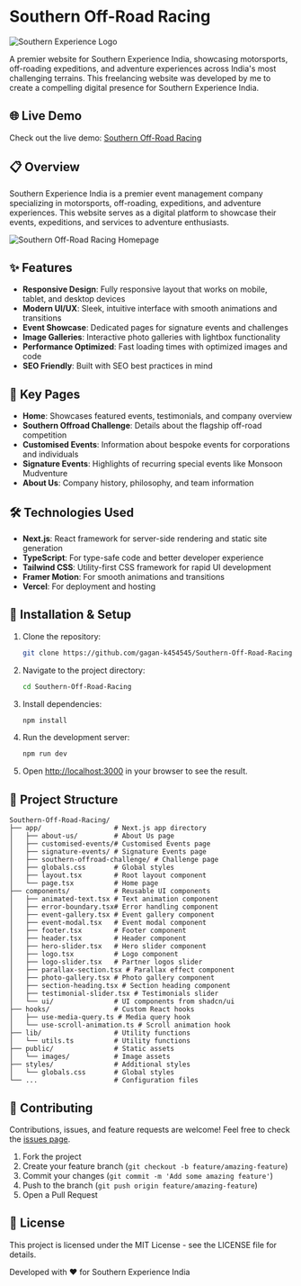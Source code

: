 # Southern Off-Road Racing

![Southern Experience Logo](https://hebbkx1anhila5yf.public.blob.vercel-storage.com/ss%20logo-8NJwAYlugnsXP3STGvbxW0xjoPF59j.png)

A premier website for Southern Experience India, showcasing motorsports, off-roading expeditions, and adventure experiences across India's most challenging terrains. This freelancing website was developed by me to create a compelling digital presence for Southern Experience India.

## 🌐 Live Demo

Check out the live demo: [Southern Off-Road Racing](https://v0-soutneroffroadv111-lf.vercel.app/)

## 📋 Overview

Southern Experience India is a premier event management company specializing in motorsports, off-roading, expeditions, and adventure experiences. This website serves as a digital platform to showcase their events, expeditions, and services to adventure enthusiasts.

![Southern Off-Road Racing Homepage](https://hebbkx1anhila5yf.public.blob.vercel-storage.com/homepage_screenshot-8NJwAYlugnsXP3STGvbxW0xjoPF59j.png)

## ✨ Features

- **Responsive Design**: Fully responsive layout that works on mobile, tablet, and desktop devices
- **Modern UI/UX**: Sleek, intuitive interface with smooth animations and transitions
- **Event Showcase**: Dedicated pages for signature events and challenges
- **Image Galleries**: Interactive photo galleries with lightbox functionality
- **Performance Optimized**: Fast loading times with optimized images and code
- **SEO Friendly**: Built with SEO best practices in mind

## 🚀 Key Pages

- **Home**: Showcases featured events, testimonials, and company overview
- **Southern Offroad Challenge**: Details about the flagship off-road competition
- **Customised Events**: Information about bespoke events for corporations and individuals
- **Signature Events**: Highlights of recurring special events like Monsoon Mudventure
- **About Us**: Company history, philosophy, and team information

## 🛠️ Technologies Used

- **Next.js**: React framework for server-side rendering and static site generation
- **TypeScript**: For type-safe code and better developer experience
- **Tailwind CSS**: Utility-first CSS framework for rapid UI development
- **Framer Motion**: For smooth animations and transitions
- **Vercel**: For deployment and hosting

## 🔧 Installation & Setup

1. Clone the repository:
   ```bash
   git clone https://github.com/gagan-k454545/Southern-Off-Road-Racing.git
   ```

2. Navigate to the project directory:
   ```bash
   cd Southern-Off-Road-Racing
   ```

3. Install dependencies:
   ```bash
   npm install
   ```

4. Run the development server:
   ```bash
   npm run dev
   ```

5. Open [http://localhost:3000](http://localhost:3000) in your browser to see the result.

## 📁 Project Structure

```
Southern-Off-Road-Racing/
├── app/                  # Next.js app directory
│   ├── about-us/         # About Us page
│   ├── customised-events/# Customised Events page
│   ├── signature-events/ # Signature Events page
│   ├── southern-offroad-challenge/ # Challenge page
│   ├── globals.css       # Global styles
│   ├── layout.tsx        # Root layout component
│   └── page.tsx          # Home page
├── components/           # Reusable UI components
│   ├── animated-text.tsx # Text animation component
│   ├── error-boundary.tsx# Error handling component
│   ├── event-gallery.tsx # Event gallery component
│   ├── event-modal.tsx   # Event modal component
│   ├── footer.tsx        # Footer component
│   ├── header.tsx        # Header component
│   ├── hero-slider.tsx   # Hero slider component
│   ├── logo.tsx          # Logo component
│   ├── logo-slider.tsx   # Partner logos slider
│   ├── parallax-section.tsx # Parallax effect component
│   ├── photo-gallery.tsx # Photo gallery component
│   ├── section-heading.tsx # Section heading component
│   ├── testimonial-slider.tsx # Testimonials slider
│   └── ui/               # UI components from shadcn/ui
├── hooks/                # Custom React hooks
│   ├── use-media-query.ts # Media query hook
│   └── use-scroll-animation.ts # Scroll animation hook
├── lib/                  # Utility functions
│   └── utils.ts          # Utility functions
├── public/               # Static assets
│   └── images/           # Image assets
├── styles/               # Additional styles
│   └── globals.css       # Global styles
└── ...                   # Configuration files
```

## 🤝 Contributing

Contributions, issues, and feature requests are welcome! Feel free to check the [issues page](https://github.com/gagan-k454545/Southern-Off-Road-Racing/issues).

1. Fork the project
2. Create your feature branch (`git checkout -b feature/amazing-feature`)
3. Commit your changes (`git commit -m 'Add some amazing feature'`)
4. Push to the branch (`git push origin feature/amazing-feature`)
5. Open a Pull Request

## 📄 License

This project is licensed under the MIT License - see the LICENSE file for details.

Developed with ❤️ for Southern Experience India
